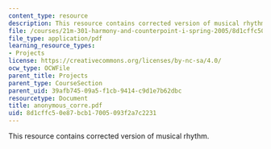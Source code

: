 ```yaml
---
content_type: resource
description: This resource contains corrected version of musical rhythm.
file: /courses/21m-301-harmony-and-counterpoint-i-spring-2005/8d1cffc50e87bcb17005093f2a7c2231_anonymous_corre.pdf
file_type: application/pdf
learning_resource_types:
- Projects
license: https://creativecommons.org/licenses/by-nc-sa/4.0/
ocw_type: OCWFile
parent_title: Projects
parent_type: CourseSection
parent_uid: 39afb745-09a5-f1cb-9414-c9d1e7b62dbc
resourcetype: Document
title: anonymous_corre.pdf
uid: 8d1cffc5-0e87-bcb1-7005-093f2a7c2231
---
```

This resource contains corrected version of musical rhythm.